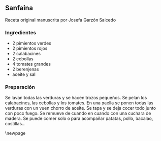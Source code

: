 ## Sanfaina

Receta original manuscrita por Josefa Garzón Salcedo

### Ingredientes

- 2 pimientos verdes
- 2 pimientos rojos
- 2 calabacines
- 2 cebollas
- 4 tomates grandes
- 2 berenjenas
- aceite y sal

### Preparación

Se lavan todas las verduras y se hacen trozos pequeños.
Se pelan los calabacines, las cebollas y los tomates.
En una paella se ponen todas las verduras con un vuen chorro de aceite.
Se tapa y se deja cocer todo junto con poco fuego.
Se remueve de cuando en cuando con una cuchara de madera.
Se puede comer solo o para acompañar patatas, pollo, bacalao, costillas...


\newpage

